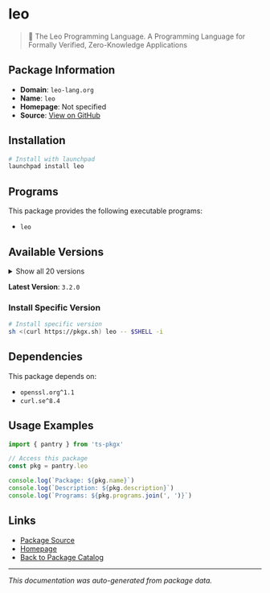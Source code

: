 # leo

> 🦁 The Leo Programming Language. A Programming Language for Formally Verified, Zero-Knowledge Applications

## Package Information

- **Domain**: `leo-lang.org`
- **Name**: `leo`
- **Homepage**: Not specified
- **Source**: [View on GitHub](https://github.com/pkgxdev/pantry/tree/main/projects/leo-lang.org/package.yml)

## Installation

```bash
# Install with launchpad
launchpad install leo
```

## Programs

This package provides the following executable programs:

- `leo`

## Available Versions

<details>
<summary>Show all 20 versions</summary>

- `3.2.0`, `3.1.0`, `3.0.0`, `2.7.3`, `2.7.2`
- `2.7.1`, `2.7.0`, `2.6.1`, `2.6.0`, `2.5.0`
- `2.4.1`, `2.4.0`, `2.3.1`, `2.3.0`, `2.2.0`
- `2.1.0`, `2.0.0`, `1.12.0`, `1.11.0`, `1.10.0`

</details>

**Latest Version**: `3.2.0`

### Install Specific Version

```bash
# Install specific version
sh <(curl https://pkgx.sh) leo -- $SHELL -i
```

## Dependencies

This package depends on:

- `openssl.org^1.1`
- `curl.se^8.4`

## Usage Examples

```typescript
import { pantry } from 'ts-pkgx'

// Access this package
const pkg = pantry.leo

console.log(`Package: ${pkg.name}`)
console.log(`Description: ${pkg.description}`)
console.log(`Programs: ${pkg.programs.join(', ')}`)
```

## Links

- [Package Source](https://github.com/pkgxdev/pantry/tree/main/projects/leo-lang.org/package.yml)
- [Homepage](#)
- [Back to Package Catalog](../../package-catalog.md)

---

*This documentation was auto-generated from package data.*
